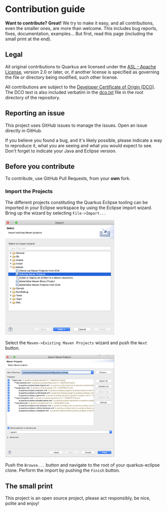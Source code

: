 # Contribution guide

**Want to contribute? Great!** 
We try to make it easy, and all contributions, even the smaller ones, are more than welcome.
This includes bug reports, fixes, documentation, examples... 
But first, read this page (including the small print at the end).

## Legal

All original contributions to Quarkus are licensed under the
[ASL - Apache License](https://www.apache.org/licenses/LICENSE-2.0),
version 2.0 or later, or, if another license is specified as governing the file or directory being
modified, such other license.

All contributions are subject to the [Developer Certificate of Origin (DCO)](https://developercertificate.org/).
The DCO text is also included verbatim in the [dco.txt](../../dco.txt) file in the root directory of the repository.

## Reporting an issue

This project uses GitHub issues to manage the issues. Open an issue directly in GitHub.

If you believe you found a bug, and it's likely possible, please indicate a way to reproduce it, what you are seeing and what you would expect to see.
Don't forget to indicate your Java and Eclipse version. 

## Before you contribute

To contribute, use GitHub Pull Requests, from your **own** fork.

### Import the Projects

The different projects constituting the Quarkus Eclipse tooling can be imported in your Eclipse workspace by using the Eclipse import wizard. Bring up the wizard by selecting `File->Import...`

<img src="images/import-wizard.png" width="350"/>

Select the `Maven->Existing Maven Projects` wizard and push the `Next` button.

<img src="images/select-root.png" width="350"/>

Push the `Browse...` button and navigate to the root of your quarkus-eclipse clone. Perform the import by pushing the `Finish` button.

## The small print

This project is an open source project, please act responsibly, be nice, polite and enjoy!
